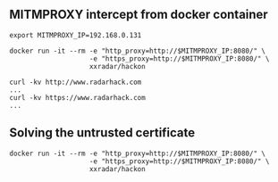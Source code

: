 ## MITMPROXY intercept from docker container
```
export MITMPROXY_IP=192.168.0.131

docker run -it --rm -e "http_proxy=http://$MITMPROXY_IP:8080/" \
                    -e "https_proxy=http://$MITMPROXY_IP:8080/" \
                    xxradar/hackon
```

```
curl -kv http://www.radarhack.com
...
curl -kv https://www.radarhack.com
...
```


## Solving the untrusted certificate 
```
docker run -it --rm -e "http_proxy=http://$MITMPROXY_IP:8080/" \
                    -e "https_proxy=http://$MITMPROXY_IP:8080/" \
                    xxradar/hackon
```

